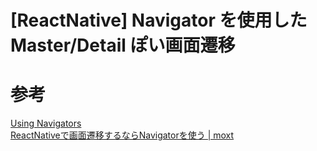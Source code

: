 
# [ReactNative] Navigator を使用した Master/Detail ぽい画面遷移

# 参考
[Using Navigators](https://facebook.github.io/react-native/docs/using-navigators.html)  
[ReactNativeで画面遷移するならNavigatorを使う | moxt](https://hogehuga.com/post-1318/)
